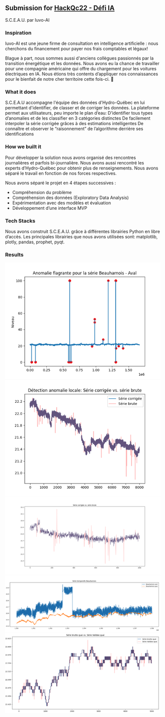## Submission for [HackQc22 - Défi IA](https://hackqc-2022.devpost.com/)
S.C.E.A.U. par Iuvo-AI

### Inspiration

Iuvo-AI est une jeune firme de consultation en intelligence artificielle : nous cherchons du financement pour payer nos frais comptables et légaux! 

Blague à part, nous sommes aussi d'anciens collègues passionnés par la transition énergétique et les données. Nous avons eu la chance de travailler pour une compagnie américaine qui offre du chargement pour les voitures électriques en IA. Nous étions très contents d’appliquer nos connaissances pour le bienfait de notre cher territoire cette fois-ci. 🙂

### What it does

S.C.E.A.U accompagne l'équipe des données d'Hydro-Québec en lui permettant d'identifier, de classer et de corriger les données. 
La plateforme permet aux utilisateurs, peu importe le plan d’eau:
D’identifier tous types d’anomalies et de les classifier en 3 catégories distinctes
De facilement interpoler la série corrigée grâces à des estimations intelligentes
De connaître et observer le “raisonnement” de l’algorithme derrière ses identifications

### How we built it

Pour développer la solution nous avons organisé des rencontres journalières et parfois bi-journalière. Nous avons aussi rencontré les experts d’Hydro-Québec pour obtenir plus de renseignements. Nous avons séparé le travail en fonction de nos forces respectives. 

Nous avons séparé le projet en 4 étapes successives : 
- Compréhension du problème
- Compréhension des données (Exploratory Data Analysis)
- Expérimentation avec des modèles et évaluation
- Développement d’une interface MVP

### Tech Stacks
Nous avons construit S.C.E.A.U. grâce à différentes librairies Python en libre d’accès. Les principales librairies que nous avons utilisées sont: matplotlib, plotly, pandas, prophet, pyqt. 

### Results

<img src="https://github.com/simdage/hack-qc/blob/main/results/anomalie_flagrante.png">

<img src="https://github.com/simdage/hack-qc/blob/main/results/anomalie_locale.png">

<img src="https://github.com/simdage/hack-qc/blob/main/results/anomalie_locale1.png">

<img src="https://github.com/simdage/hack-qc/blob/main/results/series_temporelle_beau.png">

<img src="https://github.com/simdage/hack-qc/blob/main/results/corrected_vs_validated.png">

